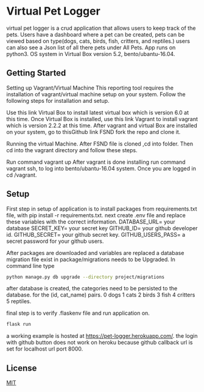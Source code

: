 # Virtual Pet Logger

virtual pet logger is a crud application that allows users to keep track of the pets.
Users have a dashboard where a pet can be created, pets can be viewed based on
 type(dogs, cats, birds, fish, critters, and reptiles.) users can also see a 
 Json list of all there pets under All Pets.
App runs on python3. OS system in Virtual Box version 5.2, bento/ubantu-16.04.

## Getting Started

Setting up Vagrant/Virtual Machine
This reporting tool requires the installation of vagrant/virtual machine setup on your system. 
Follow the following steps for installation and setup.

Use this link Virtual Box to install latest virtual box which is version 6.0 at this time.
Once Virtual Box is installed, use this link Vagrant to install vagrant which is version 2.2.2 at this time.
After vagrant and virtual Box are installed on your system, go to thisGithub link FSND fork the repo and clone it.

Running the virtual Machine.
After FSND file is cloned ,cd into folder. Then cd into the vagrant directory and follow these steps.

Run command vagrant up
After vagrant is done installing run command vagrant ssh, to log into bento/ubantu-16.04 system.
Once you are logged in cd /vagrant.

## Setup

First step in setup of application is to install packages from requirements.txt file, with pip install -r requirements.txt. next create .env file and replace these variables with the correct information.
DATABASE_URL= your database
SECRET_KEY= your secret key
GITHUB_ID= your github developer id.
GITHUB_SECRET= your github secret key.
GITHUB_USERS_PASS= a secret password for your github users.

After packages are downloaded and variables are replaced a database migration file exist in  package/migrations
 needs to be Upgraded. In command line type
```bash 
python manage.py db upgrade --directory project/migrations
```

after database is created, the categories need to be persisted to the database. for the (id, cat_name) pairs.
0 dogs
1 cats
2 birds
3 fish
4 critters
5 reptiles.

final step is to verify .flaskenv file and run application on.
```bash
flask run
```
a working example is hosted at https://pet-logger.herokuapp.com/.
the login with github button does not work on heroku because github callback url
is set for localhost url port 8000.

## License
[MIT](https://choosealicense.com/licenses/mit/)